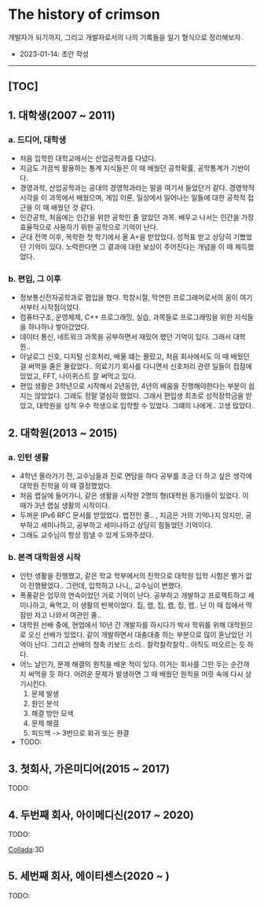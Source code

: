 # The history of crimson

개발자가 되기까지, 그리고 개발자로서의 나의 기록들을 일기 형식으로 정리해보자.

- 2023-01-14: 초안 작성

-----
[TOC]
-----

## 1. 대학생(2007 ~ 2011)

### a. 드디어, 대학생

- 처음 입학한 대학교에서는 산업공학과를 다녔다.
- 지금도 가끔씩 활용하는 통계 지식들은 이 때 배웠던 공학확률, 공학통계가 기반이다.
- 경영과학, 산업공학과는 공대의 경영학과라는 말을 여기서 들었던거 같다.
  경영학적 시각을 이 과목에서 배웠으며, 게임 이론, 일상에서 일어나는 일들에 대한 공학적 접근을 이 때 배웠던 것 같다.
- 인간공학, 처음에는 인간을 위한 공학인 줄 알았던 과목. 배우고 나서는 인간을 가장 효율적으로 사용하기 위한 공학으로 기억이 난다.
- 군대 전역 이후, 복학한 첫 학기에서 올 A+을 받았었다. 성적표 받고 상당히 기뻤었던 기억이 있다.
  노력한다면 그 결과에 대한 보상이 주어진다는 개념을 이 때 체득했었다. 

### b. 편입, 그 이후

- 정보통신전자공학과로 폅입을 했다. 학창시절, 막연한 프로그래머로서의 꿈이 여기서부터 시작점이었다.
- 컴퓨터구조, 운영체제, C++ 프로그래밍, 실습, 과목들로 프로그래밍을 위한 지식들을 하나하나 쌓아갔었다.
- 데이터 통신, 네트워크 과목을 공부하면서 재밌어 했던 기억이 있다. 그래서 대학원..
- 아날로그 신호, 디지털 신호처리, 배울 떄는 몰랐고, 처음 회사에서도 이 때 배웠던 걸 써먹을 줄은 몰랐었다..
  의료기기 회사를 다니면서 신호처리 관련 일들이 접점에 있었고, FFT, 나이퀴스트 잘 써먹고 있다.
- 편입 생활은 3학년으로 시작해서 2년동안, 4년의 배움을 진행해야한다는 부분이 쉽지는 않았었다.
  그래도 정말 열심히 했었다. 그래서 편입생 최초로 성적장학금을 받았고, 대학원을 성적 우수 학생으로 입학할 수 있었다.
  그떄의 나에게.. 고생 많았다.

## 2. 대학원(2013 ~ 2015)

### a. 인턴 생활

- 4학년 올라가기 전, 교수님들과 진로 면담을 하다 공부를 조금 더 하고 싶은 생각에 대학원 진학을 이 때 결정했었다.
- 처음 랩실에 들어가니, 같은 생활을 시작한 2명의 형(대학원 동기)들이 있었다. 이 때가 3년 랩실 생활의 시작이다.
- 두꺼운 IPv6 RFC 문서를 받았었다. 법전인 줄.. , 지금은 거의 기억나지 않지만, 공부하고 세미나하고, 공부하고 세미나하고 상당히 힘들었던 기억이다.
- 그래도 교수님이 항상 힘낼 수 있게 도와주셨다.

### b. 본격 대학원생 시작

- 인턴 생활을 진행했고, 같은 학교 학부에서의 진학으로 대학원 입학 시험은 별거 없이 진행됐었다.. 그런데, 입학하고 나니,, 교수님이 변했다.
- 폭풍같은 업무의 연속이었던 거로 기억이 난다. 공부하고 개발하고 프로젝트하고 세미나하고, 욕먹고, 이 생활의 반복이었다. 집, 랩, 집, 랩, 집, 랩.. 난 이 때 집에서 딱 잠만 자고 나와서 여관인 줄..
- 대학원 선배 중에, 현업에서 10년 간 개발자를 하시다가 박사 학위를 위해 대학원으로 오신 선배가 있었다. 같이 개발하면서 대충대충 하는 부분으로 많이 혼났었던 기억이 난다. 그리고 선배의 청축 키보드 소리.. 찰칵찰칵찰칵.. 아직도 떠오르는 듯 하다.
- 어느 날인가, 문제 해결의 원칙을 배운 적이 있다. 이거는 회사를 그만 두는 순간까지 써먹을 듯 하다. 어려운 문제가 발생하면  그 때 배웠던 원칙을 머릿 속에 다시 상기시킨다.
  1. 문제 발생
  2. 원인 분석
  3. 해결 방안 모색
  4. 문제 해결
  5. 피드백 -> 3번으로 회귀 또는 완결
- TODO:

## 3. 첫회사, 가온미디어(2015 ~ 2017)

TODO:

## 4. 두번째 회사, 아이메디신(2017 ~ 2020)

TODO:

[Collada](./Resource_readme/ALL_3D_Theta_Z20.dae):3D 



## 5. 세번째 회사, 에이티센스(2020 ~ )

TODO:
